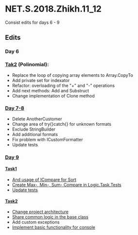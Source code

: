 # NET.S.2018.Zhikh.11_12
Consist edits for days 6 - 9
## Edits
### Day 6
### [Tak2](https://github.com/Zhikh/NET.S.2018.Zhikh.05_06/commit/ff312a7f606dadc98033bebd3941083bfa95f833) (Polinomial):
- Replace the loop of copying array elements to Array.CopyTo
- Add private set for indexator
- Refactor: overloading of the "+" and "-" operations
- Add next methods: Add and Substruct 
- Change implementation of Clone method
### [Day 7-8](https://github.com/Zhikh/NET.S.2018.Zhikh.07_08/commit/5036229936c784b834e8f5ebab0a5709665a8ab3)
- Delete AnotherCustomer
- Change area of try{}catch{} for unknown formats
- Exclude StringBuilder
- Add additional formats
- Fix problem with ICustomFormatter
- Update tests
### [Day 9](https://github.com/Zhikh/NET.S.2018.Zhikh.09)
#### [Task1](https://github.com/Zhikh/NET.S.2018.Zhikh.09/tree/master/Task1)
- [And usage of ICompare for Sort](https://github.com/Zhikh/NET.S.2018.Zhikh.09/blob/master/Task1/Logic.Task1/Sorter.cs)
- [Create Max-, Min-, Sum- Compare in Logic.Task.Tests](https://github.com/Zhikh/NET.S.2018.Zhikh.09/tree/master/Task1/Logic.Task1.Tests/Compares)
- [Update tests](https://github.com/Zhikh/NET.S.2018.Zhikh.09/blob/master/Task1/Logic.Task1.Tests/SorterTests.cs)
#### [Task2](https://github.com/Zhikh/NET.S.2018.Zhikh.09/tree/master/Task2)
- [Change project architecture](https://github.com/Zhikh/NET.S.2018.Zhikh.09/commit/fd3d42db8dc3d961c24d8448d0873653f0750cf7)
- [Share common logic in the base class](https://github.com/Zhikh/NET.S.2018.Zhikh.09/commit/0f84c36ae208930d84ce14440c61101ee7bb9fa6?diff=unified)
- Add custom exceptions
- [Implement basic functionality for console](https://github.com/Zhikh/NET.S.2018.Zhikh.09/commit/8aafbc6f0fa62fdc10bfb75337aef7062f4dc865)
